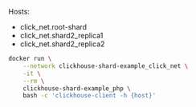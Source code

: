 Hosts:
- click_net.root-shard
- click_net.shard2_replica1
- click_net.shard2_replica2

```bash
docker run \
    --network clickhouse-shard-example_click_net \
    -it \
    --rm \
    clickhouse-shard-example_php \
    bash -c 'clickhouse-client -h {host}'
```

